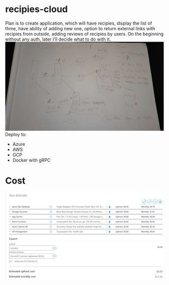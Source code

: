# recipies-cloud
Plan is to create application, which will have recipies, display the list of thme, have ability of adding new one, option to return external links with recipies from outside, adding reviews of recipies by users. On the beginning without any auth, later I'll decide what to do with it.
![First architecture](./img/Plan-architecture.jpg)
Deploy to:
- Azure
- AWS
- GCP
- Docker with gRPC
# Cost
![koszt](./img/cost-azure.png)